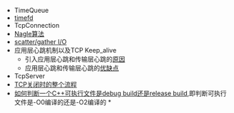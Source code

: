 * TimeQueue
 * [timefd](https://www.cnblogs.com/wenqiang/p/6698371.html)
* TcpConnection
 * [Nagle算法](https://blog.csdn.net/sinat_35261315/article/details/79392116)
 * [scatter/gather I/O](https://blog.csdn.net/u012432778/article/details/47323805)
 * 应用层心跳机制以及TCP Keep_alive
   * 引入应用层心跳和传输层心跳的[原因](https://blog.csdn.net/bjrxyz/article/details/71076442)
   * 应用层心跳和传输层心跳的[优缺点](https://blog.csdn.net/chrisnotfound/article/details/80112736)
* TcpServer
 * [TCP关闭时的整个流程](https://blog.csdn.net/u010087886/article/details/50764342)
 * [如何判断一个C++可执行文件是debug build还是release build](https://blog.csdn.net/zhangzq86/article/details/80840927),即判断可执行文件是-O0编译的还是-O2编译的
   * 
 
 
